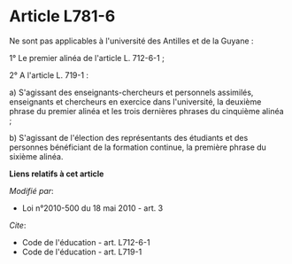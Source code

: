 # Article L781-6

Ne sont pas applicables à l'université des Antilles et de la Guyane : 

1° Le premier alinéa de l'article L. 712-6-1 ; 

2° A l'article L. 719-1 : 

a) S'agissant des enseignants-chercheurs et personnels assimilés, enseignants et chercheurs en exercice dans l'université, la
deuxième phrase du premier alinéa et les trois dernières phrases du cinquième alinéa ; 

b) S'agissant de l'élection des représentants des étudiants et des personnes bénéficiant de la formation continue, la
première phrase du sixième alinéa.

**Liens relatifs à cet article**

_Modifié par_:

  - Loi n°2010-500 du 18 mai 2010 - art. 3

_Cite_:

  - Code de l'éducation - art. L712-6-1
  - Code de l'éducation - art. L719-1

